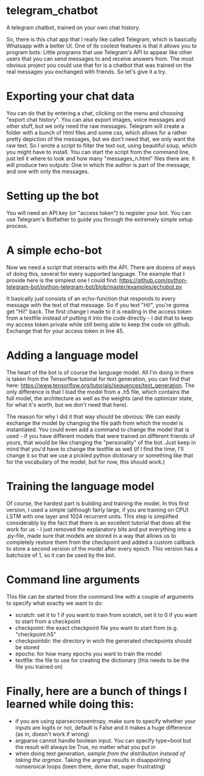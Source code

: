 # telegram_chatbot
A telegram chatbot, trained on your own chat history.

So, there is this chat app that I really like called Telegram, which is basically Whatsapp with a better UI. One of its coolest features is that it allows you to program bots: Little programs that use Telegram's API to appear like other users that you can send messages to and receive answers from. The most obvious project you could use that for is a chatbot that was trained on the real messages you exchanged with friends. So let's give it a try.

# Exporting your chat data
You can do that by entering a chat, clicking on the menu and choosing "export chat history". You can also export images, voice messages and other stuff, but we only need the raw messages. Telegram will create a folder with a bunch of html files and some css, which allows for a rather pretty depiction of the messages, but we don't need that, we only want the raw text. So I wrote a script to filter the text out, using beautiful soup, which you might have to install. You can start the script from the command line, just tell it where to look and how many "messages_n.html" files there are. It will produce two outputs: One in which the author is part of the message, and one with only the messages. 

# Setting up the bot
You will need an API key (or "access token") to register your bot. You can use Telegram's Botfather to guide you through the extremely simple setup process. 

# A simple echo-bot
Now we need a script that interacts with the API. There are dozens of ways of doing this, several for every supported language. The example that I provide here is the simplest one I could find: https://github.com/python-telegram-bot/python-telegram-bot/blob/master/examples/echobot.py

It basically just consists of an echo-function that responds to every message with the text of that message. So if you text "Hi!", you're gonna get "Hi!" back. The first change I made to it is reading in the access token from a textfile instead of putting it into the code directly - I did that to keep my access token private while still being able to keep the code on github. Exchange that for your access token in line 45. 

# Adding a language model
The heart of the bot is of course the language model. All I'm doing in there is taken from the Tensorflow tutorial for text generation, you can find that here: https://www.tensorflow.org/tutorials/sequences/text_generation. The only difference is that I load the model from a .h5 file, which contains the full model, the architecture as well as the weights (and the optimizer state, for what it's worth, but we don't need that here). 

The reason for why I did it that way should be obvious: We can easily exchange the model by changing the file path from which the model is instantiated. You could even add a command to change the model that is used - if you have different models that were trained on different friends of yours, that would be like changing the "personality" of the bot. Just keep in mind that you'd have to change the textfile as well (if I find the time, I'll change it so that we use a pickled python dictionary or something like that for the vocabulary of the model, but for now, this should work.)

# Training the language model
Of course, the hardest part is building and training the model. In this first version, I used a simple (although fairly large, if you are training on CPU) LSTM with one layer and 1024 recurrent units. This step is simplified considerably by the fact that there is an excellent tutorial that does all the work for us - I just removed the explanatory bits and put everything into a .py-file, made sure that models are stored in a way that allows us to completely restore them from the checkpoint and added a custom callback to store a second version of the model after every epoch. This version has a batchsize of 1, so it can be used by the bot. 

# Command line arguments
This file can be started from the command line with a couple of arguments to specify what exactly we want to do:
 - scratch: set it to 1 if you want to train from scratch, set it to 0 if you want to start from a checkpoint
 - checkpoint: the exact checkpoint file you want to start from (e.g. "checkpoint.h5"
 - checkpointdir: the directory in wich the generated checkpoints should be stored
 - epochs: for how many epochs you want to train the model
 - textfile: the file to use for creating the dictionary (this needs to be the file you trained on)
 
 # Finally, here are a bunch of things I learned while doing this:
 - if you are using sparsecrossentropy, make sure to specify whether your inputs are logits or not, default is False and it makes a huge difference (as in, doesn't work if wrong)
 - argparse cannot handle boolean input. You can specify type=bool but the result will always be True, no matter what you put in
 - when doing text generation, *sample from the distribution instead of taking the argmax*. Taking the argmax results in disappointing nonsensical loops (been there, done that, super frustrating)
